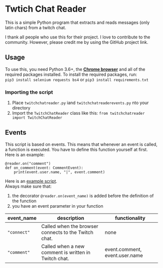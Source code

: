 # Twtich Chat Reader

This is a simple Python program that extracts and reads messages (only latin chars) from a twitch chat.

I thank all people who use this for their project. I love to contribute to the community. However, please credit me by using the GitHub project link.

## Usage

To use this, you need Python 3.6+, the [**Chrome browser**](https://www.google.com/intl/en_en/chrome/) and all of the required packages installed.
To install the required packages, run: 
<br>`pip3 install selenium requests bs4` or `pip3 install requirements.txt`

### Importing the script
1. Place `twitchchatreader.py` iand `twitchchatreaderevents.py` nto your directory
2. Import the `TwitchChatReader` class like this: `from twitchchatreader import TwitchChatReader`

## Events
This script is based on events. This means that whenever an event is called, a function is executed. You have to define this function yourself at first. Here is an example:
```
@reader.on("comment")
def on_comment(event: CommentEvent):
    print(event.user.name, "|", event.comment)
```
Here is an [example script](https://github.com/GiorDior/Twitch-Chat-Reader/blob/main/examplescript.py).
<br>
Always make sure that:
1. the decorator `@reader.on(event_name)` is added before the definition of the function 
2. you have an event parameter in your function

event_name | description| functionality
--- | --- | ---
`"connect"`| Called when the browser connects to the Twitch chat. | none
`"comment"`| Called when a new comment is written in Twitch chat. | event.comment, event.user.name
